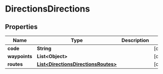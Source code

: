 

# DirectionsDirections

## Properties

Name | Type | Description | Notes
------------ | ------------- | ------------- | -------------
**code** | **String** |  |  [optional]
**waypoints** | **List&lt;Object&gt;** |  |  [optional]
**routes** | [**List&lt;DirectionsDirectionsRoutes&gt;**](DirectionsDirectionsRoutes.md) |  |  [optional]



